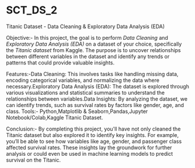 # SCT_DS_2
Titanic Dataset - Data Cleaning & Exploratory Data Analysis (EDA)

Objective:-
In this project, the goal is to perform *Data Cleaning* and *Exploratory Data Analysis (EDA)* on a dataset of your choice, specifically the *Titanic dataset* from Kaggle. The purpose is to uncover relationships between different variables in the dataset and identify any trends or patterns that could provide valuable insights.

Features:-Data Cleaning: This involves tasks like handling missing data, encoding categorical variables, and normalizing the data where necessary.Exploratory Data Analysis (EDA): The dataset is explored through various visualizations and statistical summaries to understand the relationships between variables.Data Insights: By analyzing the dataset, we can identify trends, such as survival rates by factors like gender, age, and class.
Tools:- Python,Matplotlib & Seaborn,Pandas,Jupyter Notebook/Colab,Kaggle Titanic Dataset.

 Conclusion:-
By completing this project, you'll have not only cleaned the Titanic dataset but also explored it to identify key insights. For example, you’ll be able to see how variables like age, gender, and passenger class affected survival rates. These insights lay the groundwork for further analysis or could even be used in machine learning models to predict survival on the Titanic.
